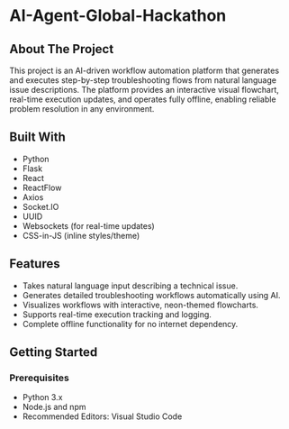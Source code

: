 # AI-Agent-Global-Hackathon

## About The Project
This project is an AI-driven workflow automation platform that generates and executes step-by-step troubleshooting flows from natural language issue descriptions. The platform provides an interactive visual flowchart, real-time execution updates, and operates fully offline, enabling reliable problem resolution in any environment.

## Built With
- Python
- Flask
- React
- ReactFlow
- Axios
- Socket.IO
- UUID
- Websockets (for real-time updates)
- CSS-in-JS (inline styles/theme)

## Features
- Takes natural language input describing a technical issue.
- Generates detailed troubleshooting workflows automatically using AI.
- Visualizes workflows with interactive, neon-themed flowcharts.
- Supports real-time execution tracking and logging.
- Complete offline functionality for no internet dependency.

## Getting Started

### Prerequisites
- Python 3.x
- Node.js and npm
- Recommended Editors: Visual Studio Code


